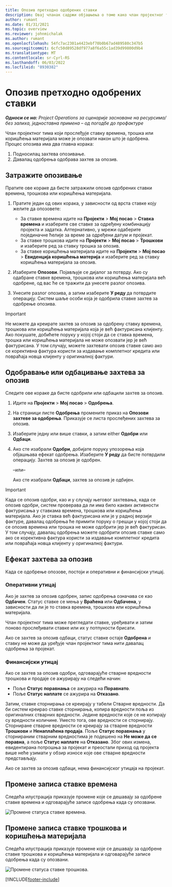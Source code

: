 ```yaml
---
title: Опозив претходно одобрених ставки
description: Овај чланак садржи објашњења о томе како члан пројектног тима може да затражи опозив претходно прослеђених и одобрених записа о времену, трошковима и коришћењу материјала и како менаџер пројекта може да одобри или одбије захтеве за опозив.
author: rumant
ms.date: 01/31/2021
ms.topic: overview
ms.reviewer: johnmichalak
ms.author: rumant
ms.openlocfilehash: 54fc7ac2301a4423ebf70b0b67ad489580c347b5
ms.sourcegitcommit: 6cfc50d89528df977a8f6a55c1ad39d99800d9b4
ms.translationtype: MT
ms.contentlocale: sr-Cyrl-RS
ms.lasthandoff: 06/03/2022
ms.locfileid: "8930382"
---
```

# <a name="recall-previously-approved-entries"></a>Опозив претходно одобрених ставки

_**Односи се на:** Project Operations за сценарије засноване на ресурсима/без залиха, једноставна примена – од погодбе до профактуре_

Члан пројектног тима који прослеђује ставку времена, трошка или коришћења материјала може је опозвати након што је одобрена. Процес опозива има два главна корака:

1. Подносилац захтева опозивање.
2. Давалац одобрења одобрава захтев за опозив.

## <a name="request-a-recall"></a>Затражите опозивање

Пратите ове кораке да бисте затражили опозив одобрених ставки времена, трошкова или коришћења материјала.

1. Пратите један од ових корака, у зависности од врста ставке коју желите да опозовете:

    - За ставке времена идите на **Пројекти** \> **Мој посао** \> **Ставка времена** и изаберите све ставке за одређену комбинацију пројекта и задатка. Алтернативно, у мрежи одаберите појединачне ћелије за време за одређени датум и пројекат.
    - За ставке трошкова идите на **Пројекти** \> **Мој посао** \> **Трошкови** и изаберите ред за ставку трошка за опозив.
    - За ставке коришћења материјала идите на **Пројекти** \> **Мој посао** \> **Евиденција коришћења материја** и изаберите ред за ставку коришћења материјала за опозив.

2. Изаберите **Опозови**. Појављује се дијалог за потврду. Ако су одабране ставке времена, трошкова или коришћења материјала већ одобрене, од вас ће се тражити да унесете разлог опозива.
3. Унесите разлог опозива, а затим изаберите **У реду** да потврдите операцију. Систем шаље особи која је одобрила ставке захтев за одобрење опозива.

> [!IMPORTANT]
> Не можете да креирате захтев за опозив за одобрену ставку времена, трошкова или коришћења материјала која је већ фактурисана клијенту. Ако покушате, добићете поруку у којој стоји да се ставка времена, трошка или коришћења материјала не може опозвати јер је већ фактурисана. У том случају, можете захтевати опозив ставке само ако се корективна фактура користи за издавање комплетног кредита или повраћаја новца клијенту у оригиналној фактури.

## <a name="approve-or-reject-a-recall-request"></a>Одобравање или одбацивање захтева за опозив

Следите ове кораке да бисте одобрили или одбацили захтев за опозив.

1. Идите на **Пројекти** \> **Мој посао** \> **Одобрења**.
2. На страници листе **Одобрења** промените приказ на **Опозови захтеве за одобрења**. Приказује се листа прослеђених захтева за опозив.
3. Изаберите једну или више ставки, а затим either **Одобри** или **Одбаци**.
4. Ако сте изабрали **Одобри**, добијате поруку упозорења која објашњава ефекат одобрења. Изаберите **У реду** да бисте потврдили операцију. Захтев за опозив је одобрен.

    –или–

    Ако сте изабрали **Одбаци**, захтев за опозив је одбијен.

> [!IMPORTANT]
> Када се опозив одобри, као и у случају његовог захтевања, када се опозив одобри, систем проверава да ли има било каквих активности фактурисања у ставкама времена, трошкова или коришћења материјала. Ако је ставка већ фактурисана или је у радној верзији фактуре, давалац одобрења ће примити поруку о грешци у којој стоји да се опозив времена или трошка не може одобрити јер је већ фактурисан. У том случају, давалац одобрења можете одобрити опозив ставке само ако се корективна фактура користи за издавање комплетног кредита или повраћаја новца клијенту у оригиналној фактури.

## <a name="impact-of-a-recall-request"></a>Ефекат захтева за опозив

Када се одобрење опозове, постоји и оперативни и финансијски утицај.

### <a name="operational-impact"></a>Оперативни утицај

Ако је захтев за опозив одобрен, запис одобрења означава се као **Одбачен**. Статус ставке се мења у **Враћена** или **Одбачена**, у зависности да ли је то ставка времена, трошкова или коришћења материјала.

Члан пројектног тима може прегледати ставке, уређивати и затим поново прослеђивати ставке или их у потпуности брисати.

Ако се захтев за опозив одбаци, статус ставке остаје **Одобрена** и ставку не може да уређује члан пројектног тима нити давалац одобрења за пројекат.

### <a name="financial-impact"></a>Финансијски утицај

Ако се захтев за опозив одобри, одговарајуће стварне вредности трошкова и продаје се ажурирају на следећи начин:

- Поље **Статус поравнања** се ажурира на **Поравнато**.
- Поље **Статус наплате** се ажурира на **Отказано**.

Затим, ставке сторнирања се креирају у табели Стварне вредности. Да би систем креирао ставке сторнирања, копира вредности поља из оригиналних стварних вредности. Једине вредности које се не копирају су вредности количине. Уместо тога, ове вредности се сторнирају. Сторниране стварне вредности се креирају за стварне вредности **Трошкови** и **Ненаплаћена продаја**. Поље **Статус поравнања** у сторнираним стварним вредностима је подешено на **Не може да се поравна**, а поље **Статус наплате** на **Отказано**. Због ових измена, евидентирана потрошња за пројекат и преостали приход од пројекта више неће узимати у обзир износе које ове стварне вредности представљају.

Ако се захтев за опозив одбаци, нема финансијског утицаја на пројекат.

## <a name="changes-to-time-entry-records"></a>Промене записа ставке времена

Следећа илустрација приказује промене које се дешавају за одобрене ставке времена и одговарајуће записе одобрења када су опозвани.

![Промене статуса ставке времена.](media/TimeEntryStateTransitions.png)

## <a name="changes-to-expense-and-material-usage-entry-records"></a>Промене записа ставке трошкова и коришћења материјала

Следећа илустрација приказује промене које се дешавају за одобрене ставке трошкова и коришћења материјала и одговарајуће записе одобрења када су опозвани.

![Промене статуса ставке трошкова.](media/ExpenseEntryStateTransitions.png)

[!INCLUDE[footer-include](../includes/footer-banner.md)]
